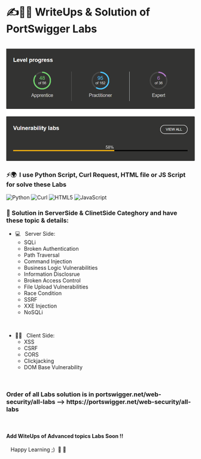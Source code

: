 <h1> ✍️🙋‍♂️  WriteUps & Solution of PortSwigger Labs</h1>

<br>

<IMG src=./Picture.png>

<h3> ⚡️🌍  I use Python Script, Curl Request, HTML file or JS Script for solve these Labs </h3>

![Python](https://img.shields.io/badge/-Python-333333?style=flat&logo=python)
![Curl](https://img.shields.io/badge/-curl-333333?style=flat&logo=curl)
![HTML5](https://img.shields.io/badge/-HTML5-333333?style=flat&logo=HTML5)
![JavaScript](https://img.shields.io/badge/-JavaScript-333333?style=flat&logo=javascript)

<h3> 🔧 Solution in ServerSide & ClinetSide Categhory and have these topic & details: </h3>

- 💻 &nbsp; Server Side:
    - SQLi
    - Broken Authentication
    - Path Traversal
    - Command Injection
    - Business Logic Vulnerabilities
    - Information Disclosrue
    - Broken Access Control
    - File Upload Vulnerabilities
    - Race Condition
    - SSRF
    - XXE Injection
    - NoSQLi

<br>

- 👨‍💻 &nbsp; Client Side:
    - XSS
    - CSRF
    - CORS
    - Clickjacking
    - DOM Base Vulnerability

<br>

<h3>Order of all Labs solution is in portswigger.net/web-security/all-labs --> <a>https://portswigger.net/web-security/all-labs</a></h3>

<br>

<h4>Add WiteUps of Advanced topics Labs Soon !! </h4>

&nbsp;&nbsp;&nbsp;Happy Learning ;) &nbsp;🤝 🌱 